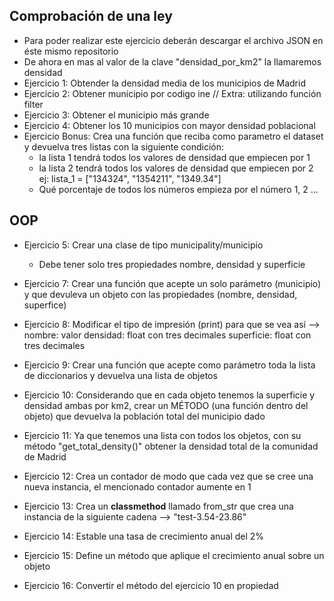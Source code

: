 ## Comprobación de una ley

* Para poder realizar este ejercicio deberán descargar el archivo JSON en éste mismo repositorio
* De ahora en mas al valor de la clave "densidad_por_km2" la llamaremos densidad
* Ejercicio 1: Obtender la densidad media de los municipios de Madrid
* Ejercicio 2: Obtener municipio por codigo ine // Extra: utilizando función filter
* Ejercicio 3: Obtener el municipio más grande
* Ejercicio 4: Obtener los 10 municipios con mayor densidad poblacional
* Ejercicio Bonus: Crea una función que reciba como parametro el dataset y devuelva tres listas con la siguiente condición:
	* la lista 1 tendrá todos los valores de densidad que empiecen por 1
	* la lista 2 tendrá todos los valores de densidad que empiecen por 2
	ej:
	lista_1 = ["134324", "1354211", "1349.34"]
	* Qué porcentaje de todos los números empieza por el número 1, 2 ...
	

## OOP
* Ejercicio 5: Crear una clase de tipo municipality/municipio
	* Debe tener solo tres propiedades nombre, densidad y superficie
* Ejercicio 7: Crear una función que acepte un solo parámetro (municipio) y que devuleva un objeto con las propiedades (nombre, densidad, superfice)
* Ejercicio 8: Modificar el tipo de impresión (print) para que se vea así --> 	 nombre: valor
										 densidad: float con tres decimales
										 superficie: float con tres decimales
										 
* Ejercicio 9: Crear una función que acepte como parámetro toda la lista de diccionarios y devuelva una lista de objetos
* Ejercicio 10: Considerando que en cada objeto tenemos la superficie y densidad ambas por km2, crear un MÉTODO (una función dentro del objeto) que devuelva la población total del municipio dado
* Ejercicio 11: Ya que tenemos una lista con todos los objetos, con su método "get_total_density()" obtener la densidad total de la comunidad de Madrid
* Ejercicio 12: Crea un contador de modo que cada vez que se cree una nueva instancia, el mencionado contador aumente en 1
* Ejercicio 13: Crea un **classmethod** llamado from_str que crea una instancia de la siguiente cadena --> "test-3.54-23.86"
* Ejercicio 14: Estable una tasa de crecimiento anual del 2%
* Ejercicio 15: Define un método que aplique el crecimiento anual sobre un objeto
* Ejercicio 16: Convertir el método del ejercicio 10 en propiedad



